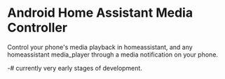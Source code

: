 # Android Home Assistant Media Controller

Control your phone's media playback in homeassistant, and any homeassistant media_player through a media notification on your phone.

-# currently very early stages of development.